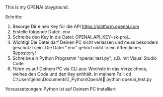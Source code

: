 This is my OPENAI playground.

Schritte:
1. Besorge Dir einen Key für die API    https://platform.openai.com
2. Erstelle folgende Datei: .env
3. Schreibe den Key in die Datei: OPENAI_API_KEY=sk-proj...
4. Wichtig! Die Datei darf Deinen PC nicht verlassen und muss besonders geschützt sein. Die Datei ".env" gehört nicht in ein öffentliches Repository!
5. Schreibe ein Python Programm "openai_test.py", z.B. mit Visual Studio Code
6. Führe es auf Deinem PC via CLI aus: 
    Wechsle in das Verzeichnes, welhes den Code und den Key enhhält. In meinem Fall: cd C:\Users\jensi\Documents\1_Python\OpenAI
    python openai_test.py

Voraussetzungen: Python ist auf Deinem PC installiert
